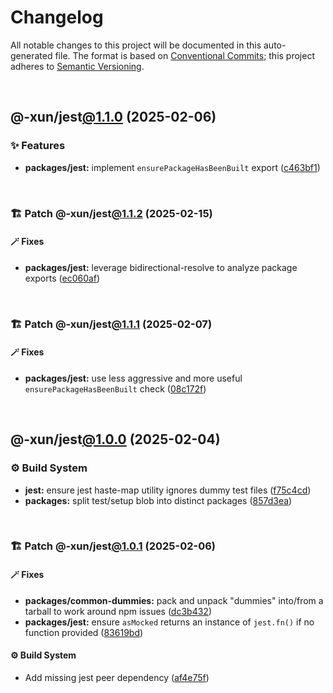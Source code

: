 # Changelog

All notable changes to this project will be documented in this auto-generated
file. The format is based on [Conventional Commits][1];
this project adheres to [Semantic Versioning][2].

<br />

## @-xun/jest[@1.1.0][3] (2025-02-06)

### ✨ Features

- **packages/jest:** implement `ensurePackageHasBeenBuilt` export ([c463bf1][4])

<br />

### 🏗️ Patch @-xun/jest[@1.1.2][5] (2025-02-15)

#### 🪄 Fixes

- **packages/jest:** leverage bidirectional-resolve to analyze package exports ([ec060af][6])

<br />

### 🏗️ Patch @-xun/jest[@1.1.1][7] (2025-02-07)

#### 🪄 Fixes

- **packages/jest:** use less aggressive and more useful `ensurePackageHasBeenBuilt` check ([08c172f][8])

<br />

## @-xun/jest[@1.0.0][9] (2025-02-04)

### ⚙️ Build System

- **jest:** ensure jest haste-map utility ignores dummy test files ([f75c4cd][10])
- **packages:** split test/setup blob into distinct packages ([857d3ea][11])

<br />

### 🏗️ Patch @-xun/jest[@1.0.1][12] (2025-02-06)

#### 🪄 Fixes

- **packages/common-dummies:** pack and unpack "dummies" into/from a tarball to work around npm issues ([dc3b432][13])
- **packages/jest:** ensure `asMocked` returns an instance of `jest.fn()` if no function provided ([83619bd][14])

#### ⚙️ Build System

- Add missing jest peer dependency ([af4e75f][15])

[1]: https://conventionalcommits.org
[2]: https://semver.org
[3]: https://github.com/Xunnamius/test-utils/compare/@-xun/jest@1.0.1...@-xun/jest@1.1.0
[4]: https://github.com/Xunnamius/test-utils/commit/c463bf1463aea0453e6a08cbbcb204aba8b229ef
[5]: https://github.com/Xunnamius/test-utils/compare/@-xun/jest@1.1.1...@-xun/jest@1.1.2
[6]: https://github.com/Xunnamius/test-utils/commit/ec060af799a2bd987617106ad6f035907c4f4f42
[7]: https://github.com/Xunnamius/test-utils/compare/@-xun/jest@1.1.0...@-xun/jest@1.1.1
[8]: https://github.com/Xunnamius/test-utils/commit/08c172fd86063ef2cb40963f770391649cfb8900
[9]: https://github.com/Xunnamius/test-utils/compare/857d3eac80084608a88cbc27476cbe23e155ce7d...@-xun/jest@1.0.0
[10]: https://github.com/Xunnamius/test-utils/commit/f75c4cd929f5d1720d466436ad2ee5c68cced170
[11]: https://github.com/Xunnamius/test-utils/commit/857d3eac80084608a88cbc27476cbe23e155ce7d
[12]: https://github.com/Xunnamius/test-utils/compare/@-xun/jest@1.0.0...@-xun/jest@1.0.1
[13]: https://github.com/Xunnamius/test-utils/commit/dc3b432f6d15898a8396cf56c73f03cafcecb7a9
[14]: https://github.com/Xunnamius/test-utils/commit/83619bdf03d91fda9056a40b5dc66ce530cc9131
[15]: https://github.com/Xunnamius/test-utils/commit/af4e75f9b436c758cd44a902f489c5640d8b2b47
